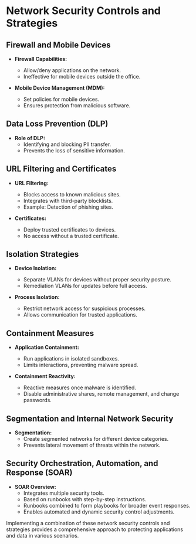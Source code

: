 # Network Security Controls and Strategies

## Firewall and Mobile Devices

- **Firewall Capabilities:**
	- Allow/deny applications on the network.
	- Ineffective for mobile devices outside the office.

- **Mobile Device Management (MDM):**
	- Set policies for mobile devices.
	- Ensures protection from malicious software.
  
## Data Loss Prevention (DLP)

- **Role of DLP:**
	- Identifying and blocking PII transfer.
	- Prevents the loss of sensitive information.

## URL Filtering and Certificates

- **URL Filtering:**
	- Blocks access to known malicious sites.
	- Integrates with third-party blocklists.
	- Example: Detection of phishing sites.

- **Certificates:**
	- Deploy trusted certificates to devices.
	- No access without a trusted certificate.

## Isolation Strategies

- **Device Isolation:**
	- Separate VLANs for devices without proper security posture.
	- Remediation VLANs for updates before full access.

- **Process Isolation:**
	- Restrict network access for suspicious processes.
	- Allows communication for trusted applications.

## Containment Measures

- **Application Containment:**
	- Run applications in isolated sandboxes.
	- Limits interactions, preventing malware spread.

- **Containment Reactivity:**
	- Reactive measures once malware is identified.
	- Disable administrative shares, remote management, and change passwords.

## Segmentation and Internal Network Security

- **Segmentation:**
	- Create segmented networks for different device categories.
	- Prevents lateral movement of threats within the network.

## Security Orchestration, Automation, and Response (SOAR)

- **SOAR Overview:**
	- Integrates multiple security tools.
	- Based on runbooks with step-by-step instructions.
	- Runbooks combined to form playbooks for broader event responses.
	- Enables automated and dynamic security control adjustments.

Implementing a combination of these network security controls and strategies provides a comprehensive approach to protecting applications and data in various scenarios.

